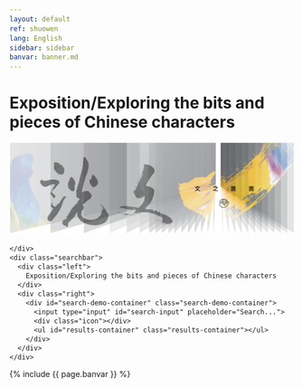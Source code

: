 ```yaml
---
layout: default
ref: shuowen
lang: English
sidebar: sidebar
banvar: banner.md
---
```


<div class="home-page">
  <div class="container">
    <h1 class="page-heading">Exposition/Exploring the bits and pieces of Chinese characters</h1>
    <div class="home-banner">
      <img alt="" src="/assets/images/banner1.png">

    </div>
    <div class="searchbar">
      <div class="left">
        Exposition/Exploring the bits and pieces of Chinese characters 
      </div>
      <div class="right">
        <div id="search-demo-container" class="search-demo-container">
          <input type="input" id="search-input" placeholder="Search...">
          <div class="icon"></div>
          <ul id="results-container" class="results-container"></ul>
        </div>
      </div>
    </div>
    

{% include {{ page.banvar }} %}

  </div>
</div>

<script src="{{ site.baseurl }}/assets/js/simple-jekyll-search.js"></script>

<script>
  window.simpleJekyllSearch = new SimpleJekyllSearch({
    searchInput: document.getElementById('search-input'),
    resultsContainer: document.getElementById('results-container'),
    json: '{{ site.baseurl }}/search.json',
    searchResultTemplate: '<li><a href="{url}?query={query}" title="{desc}">{title}</a></li>',
    noResultsText: '<li>No results found.</li>',
    limit: 10,
    fuzzy: false,
    exclude: ['Welcome']
  })
</script>
